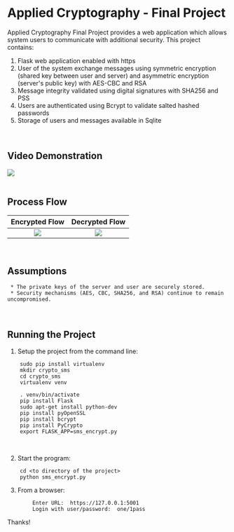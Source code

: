# Applied Cryptography - Final Project

  Applied Cryptography Final Project provides a web application which allows system users to communicate with additional security.  This project contains:
  1) Flask web application enabled with https
  2) User of the system exchange messages using symmetric encryption (shared key between user and server) and asymmetric encryption (server's public key) with AES-CBC and RSA
  3) Message integrity validated using digital signatures with SHA256 and PSS
  4) Users are authenticated using Bcrypt to validate salted hashed passwords
  5) Storage of users and messages available in Sqlite
<BR>

## Video Demonstration
<a href="http://www.youtube.com/watch?v=8WdmWd4EMTw"><img src="http://img.youtube.com/vi/8WdmWd4EMTw/0.jpg"/></a>
<BR><BR>

## Process Flow
Encrypted Flow             |  Decrypted Flow
:-------------------------:|:-------------------------:
![](https://raw.githubusercontent.com/ceinfo/AppliedCryptography-FinalProject/master/images/cryptoFinalEncryptFlow.png)<BR>  |  ![](https://raw.githubusercontent.com/ceinfo/AppliedCryptography-FinalProject/master/images/cryptoFinalDecryptFlow.png) 
<BR>


## Assumptions
```
 * The private keys of the server and user are securely stored.
 * Security mechanisms (AES, CBC, SHA256, and RSA) continue to remain uncompromised.
```
<BR>

## Running the Project
1) Setup the project from the command line:
```
	sudo pip install virtualenv
	mkdir crypto_sms
	cd crypto_sms
	virtualenv venv
	
	. venv/bin/activate
	pip install Flask
	sudo apt-get install python-dev	
	pip install pyOpenSSL
	pip install bcrypt
	pip install PyCrypto
	export FLASK_APP=sms_encrypt.py
```
<BR>

2) Start the program:
```
	cd <to directory of the project>
	python sms_encrypt.py
```

3) From a browser:
```
        Enter URL:  https://127.0.0.1:5001
        Login with user/password:  one/1pass
```

Thanks!
